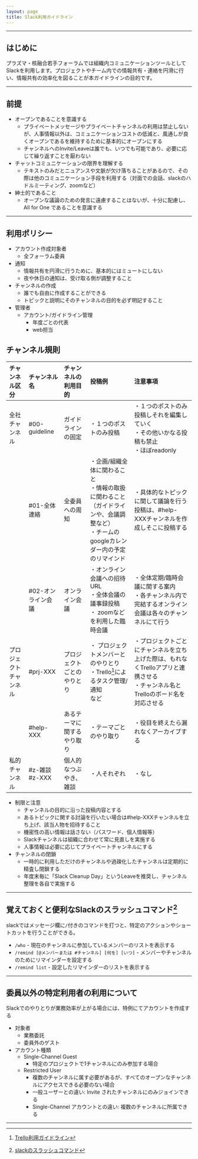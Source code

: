 ```yaml
---
layout: page
title: Slack利用ガイドライン
---
```


---
## はじめに
プラズマ・核融合若手フォーラムでは組織内コミュニケーションツールとしてSlackを利用します。プロジェクトやチーム内での情報共有・連絡を円滑に行い、情報共有の効率化を図ることが本ガイドラインの目的です。

---
## 前提
- オープンであることを意識する
    - プライベートメッセージやプライベートチャンネルの利用は禁止しないが、人事情報以外は、コミュニケーションコストの低減と、風通しが良くオープンであるを維持するために基本的にオープンにする
    - チャンネルへのInvite/Leaveは誰でも、いつでも可能であり、必要に応じて繰り返すことを厭わない
- チャットコミュニケーションの限界を理解する
    - テキストのみだとニュアンスや文脈が欠け落ちることがあるので、その際は他のコミュニケーション手段を利用する（対面での会話、slackのハドルミーティング、zoomなど）
- 紳士的であること
    - オープンな議論のための発言に遠慮することはないが、十分に配慮し、All for One であることを意識する

---
## 利用ポリシー
- アカウント作成対象者
    - 全フォーラム委員
- 通知
    - 情報共有を円滑に行うために、基本的にはミュートにしない
    - 夜や休日の通知は、受け取る側が調整すること
- チャンネルの作成
    - 誰でも自由に作成することができる
    - トピックと説明にそのチャンネルの目的を必ず明記すること
- 管理者
    - アカウント/ガイドライン管理
        - 年度ごとの代表
        - web担当

## チャンネル規則

|  **チャンネル区分** | **チャンネル名** | **チャンネルの利用目的** | **投稿例** | **注意事項** |
| :--- | :--- | :--- | :--- | :--- |
| 全社チャンネル | #00-guideline | ガイドラインの固定　|・１つのポストのみ投稿　| ・１つのポストのみ投稿しそれを編集していく <br/> ・その他いかなる投稿も禁止 <br/> ・ほぼreadonly |
|   | #01-全体連絡 | 全委員への周知 |・企画/組織全体に関わること<br/>・情報の取扱に関わること（ガイドラインや、会議調整など）<br/> ・チームのgoogleカレンダー内の予定のリマインド　|・具体的なトピックに関して議論を行う投稿は、#help-XXXチャンネルを作成しそこに投稿する |
|   | #02-オンライン会議 | オンライン会議 |・オンライン会議への招待URL<br/>・全体会議の議事録投稿<br/>・ zoomなどを利用した臨時会議　|・全体定期/臨時会議に関する案内<br/>・各チャンネル内で完結するオンライン会議は各々のチャンネルにて行う |
|  プロジェクトチャンネル | #prj-XXX | プロジェクトごとのやりとり |・ プロジェクトメンバーとのやりとり<br/>・Trello[^1]によるタスク管理/通知<br/>など |・プロジェクトごとにチャンネルを立ち上げた際は、もれなくTrelloアプリと連携させる<br/>・チャンネル名とTrelloのボード名を対応させる |
|   | #help-XXX | あるテーマに関するやり取り |・テーマごとのやり取り |・役目を終えたら漏れなくアーカイブする |
| 私的チャンネル | #z-雑談<br/>#z-XXX | 個人的なつぶやき、雑談 |・人それぞれ | ・なし |


- 制限と注意
    - チャンネルの目的に沿った投稿内容とする
    - あるトピックに関する討論を行いたい場合は#help-XXXチャンネルを立ち上げ、該当人物を招待すること
    - 機密性の高い情報は話さない（パスワード、個人情報等）
    - Slackチャンネルは組織に合わせて常に見直しを実施する
    - 人事情報は必要に応じてプライベートチャンネルにする
- チャンネルの閉鎖
    - 一時的に利用しただけのチャンネルや過疎化したチャンネルは定期的に精査し閉鎖する
    - 年度末毎に「Slack Cleanup Day」というLeaveを推奨し、チャンネル整理を各自で実施する

---
## 覚えておくと便利なSlackのスラッシュコマンド[^2]
slackではメッセージ欄に`/`付きのコマンドを打つと、特定のアクションやショートカットを行うことができる。
- `/who` - 現在のチャンネルに参加しているメンバーのリストを表示する
- `/remind [@メンバーまたは #チャンネル] [何を] [いつ]` - メンバーやチャンネルのためにリマインダーを設定する
- `/remind list` - 設定したリマインダーのリストを表示する

---
## 委員以外の特定利用者の利用について
Slackでのやりとりが業務効率が上がる場合には、特例にてアカウントを作成する
- 対象者
    - 業務委託
    - 委員外のゲスト
- アカウント種類
    - Single-Channel Guest
        - 特定のプロジェクトで1チャンネルにのみ参加する場合
    - Restricted User
        - 複数のチャンネルに属す必要があるが、すべてのオープンなチャンネルにアクセスできる必要のない場合
        - 一般ユーザーとの違い: Invite されたチャンネルにのみジョインできる
        - Single-Channel アカウントとの違い: 複数のチャンネルに所属できる

---
[^1]: [Trello利用ガイドライン](trello-guideline.md)
[^2]: [slackのスラッシュコマンド](https://slack.com/intl/ja-jp/help/articles/201259356-Slack-のスラッシュコマンド)
